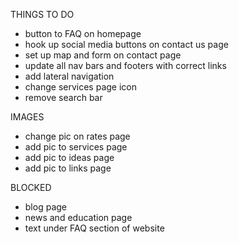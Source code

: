 THINGS TO DO
- button to FAQ on homepage
- hook up social media buttons on contact us page
- set up map and form on contact page
- update all nav bars and footers with correct links
- add lateral navigation
- change services page icon
- remove search bar

IMAGES
- change pic on rates page
- add pic to services page
- add pic to ideas page
- add pic to links page

BLOCKED
- blog page
- news and education page
- text under FAQ section of website
